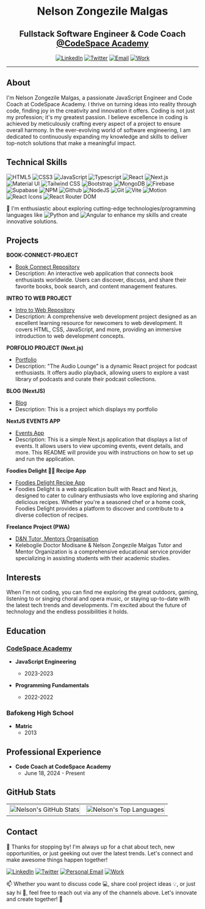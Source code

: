 <div align="center">

# Nelson Zongezile Malgas
## Fullstack Software Engineer & Code Coach [@CodeSpace Academy](https://www.google.com/search?gs_ssp=eJwFwTEOQEAQBdBoJQo30KjNJrNiHcEl5O_8oRKEAqf3Xll1axcCv_vUWSjF2MoTaBaZhqii6kyjPD3E86KJiEBGnmrb6dcB8wYG-vb-GkkW4w&q=codespace+academy&rlz=1C1VDKB_enZA1120ZA1120&oq=codespace&gs_lcrp=EgZjaHJvbWUqDQgDEC4YrwEYxwEYgAQyBggAEEUYOTIHCAEQABiABDIPCAIQABgKGLEDGIAEGIoFMg0IAxAuGK8BGMcBGIAEMgcIBBAAGIAEMgYIBRBFGDwyBggGEEUYPDIGCAcQRRg80gEINzM3N2owajeoAgCwAgA&sourceid=chrome&ie=UTF-8)



[![LinkedIn](https://img.shields.io/badge/-LinkedIn-blue?style=flat-square&logo=linkedin&logoColor=white)](https://www.linkedin.com/in/nelson-zongezile-malgas-58b194b2/)
[![Twitter](https://img.shields.io/badge/-Twitter-blue?style=flat-square&logo=twitter&logoColor=white)](https://twitter.com/MalgasZakes1)
[![Email](https://img.shields.io/badge/-Email-red?style=flat-square&logo=gmail&logoColor=white)](mailto:zmalgas69@gmail.com)
[![Work](https://img.shields.io/badge/-Work-green?style=flat-square&logo=gmail&logoColor=white)](mailto:nelson@codespace.co.za)
</div>


---
## About
I'm Nelson Zongezile Malgas, a passionate JavaScript Engineer and Code Coach at CodeSpace Academy. I thrive on turning ideas into reality through code, finding joy in the creativity and innovation it offers. Coding is not just my profession; it's my greatest passion. I believe excellence in coding is achieved by meticulously crafting every aspect of a project to ensure overall harmony. In the ever-evolving world of software engineering, I am dedicated to continuously expanding my knowledge and skills to deliver top-notch solutions that make a meaningful impact.

## Technical Skills
![HTML5](https://img.shields.io/badge/-HTML5-E34F26?style=flat-square&logo=html5&logoColor=white)
![CSS3](https://img.shields.io/badge/-CSS3-1572B6?style=flat-square&logo=css3)
![JavaScript](https://img.shields.io/badge/-JavaScript-black?style=flat-square&logo=javascript)
![Typescript](https://img.shields.io/badge/-Typescript-black?style=flat-square&logo=typescript)
![React](https://img.shields.io/badge/-React-black?style=flat-square&logo=react)
![Next.js](https://img.shields.io/badge/-Next.js-black?style=flat-square&logo=next.js&logoColor=white)
![Material UI](https://img.shields.io/badge/-Material-black?style=flat-square&logo=mui)
![Tailwind CSS](https://img.shields.io/badge/-Tailwindcss-black?style=flat-square&logo=tailwindcss)
![Bootstrap](https://img.shields.io/badge/-Bootstrap-black?style=flat-square&logo=bootstrap)
![MongoDB](https://img.shields.io/badge/-MongoDB-black?style=flat-square&logo=mongodb)
![Firebase](https://img.shields.io/badge/-Firebase-black?style=flat-square&logo=firebase)
![Supabase](https://img.shields.io/badge/-Supabase-black?style=flat-square&logo=supabase)
![NPM](https://img.shields.io/badge/-npm-black?style=flat-square&logo=npm)
![Github](https://img.shields.io/badge/-Github-black?style=flat-square&logo=github)
![NodeJS](https://img.shields.io/badge/-Node.js-black?style=flat-square&logo=node.js)
![Git](https://img.shields.io/badge/-Git-black?style=flat-square&logo=git)
![Vite](https://img.shields.io/badge/-Vite-black?style=flat-square&logo=vite)
![Motion](https://img.shields.io/badge/-Framer%20Motion-black?style=flat-square&logo=framer)
![React Icons](https://img.shields.io/badge/-React%20Icons-black?style=flat-square&logo=react)
![React Router DOM](https://img.shields.io/badge/-React%20Router%20DOM-black?style=flat-square&logo=reactrouter)






🌱 I'm enthusiastic about exploring cutting-edge technologies/programming languages like ![Python](https://img.shields.io/badge/-Python-black?style=flat-square&logo=python) and ![Angular](https://img.shields.io/badge/-Angular-black?style=flat-square&logo=angular)  to enhance my skills and create innovative solutions.

## Projects

**BOOK-CONNECT-PROJECT**
- [Book Connect Repository](https://github.com/NelsonMALGAS/NELZON872_BCL2302_Owen_NelsonZongezileMalgas_IWA19)
- Description: An interactive web application that connects book enthusiasts worldwide. Users can discover, discuss, and share their favorite books, book search, and content management features.

**INTRO TO WEB PROJECT**
- [Intro to Web Repository](https://github.com/NelsonMALGAS/NELZON872__BCL2302_Group_Owen_NelsonZongezileMalgas_ITW9)
- Description: A comprehensive web development project designed as an excellent learning resource for newcomers to web development. It covers HTML, CSS, JavaScript, and more, providing an immersive introduction to web development concepts.

**PORFOLIO PROJECT (Next.js)**
- [Portfolio](https://portfolio-blue-mu-82.vercel.app/) 
- Description: "The Audio Lounge" is a dynamic React project for podcast enthusiasts. It offers audio playback, allowing users to explore a vast library of podcasts and curate their podcast collections.

**BLOG (NextJS)**
- [Blog](https://my-blog-ten-sandy.vercel.app/)
- Description: This is a project which displays my portfolio


**NextJS EVENTS APP**
- [Events App](https://next-app-rose-three.vercel.app/)
- Description: This is a simple Next.js application that displays a list of events. It allows users to view upcoming events, event details, and more. This README will provide you with instructions on how to set up and run the application.

**Foodies Delight 🍔🍲 Recipe App**
- [Foodies Delight Recipe App](https://foodiesdelight.vercel.app/)
- Foodies Delight is a web application built with React and Next.js, designed to cater to culinary enthusiasts who love exploring and sharing delicious recipes. Whether you're a seasoned chef or a home cook, 
  Foodies Delight provides a platform to discover and contribute to a diverse collection of recipes.

**Freelance Project (PWA)**
- [D&N Tutor, Mentors Organisation](https://d-n-mentors.vercel.app/)
- Kelebogile Doctor Modisane & Nelson Zongezile Malgas Tutor and Mentor Organization is a comprehensive educational service provider specializing in assisting students with their academic studies.

## Interests
When I'm not coding, you can find me exploring the great outdoors, gaming, listening to or singing choral and opera music, or staying up-to-date with the latest tech trends and developments. I'm excited about the future of technology and the endless possibilities it holds.

## Education

### [CodeSpace Academy](https://www.codespace.co.za)
- **JavaScript Engineering**
  - 2023-2023

- **Programming Fundamentals**
  - 2022-2022

### Bafokeng High School
- **Matric**
   - 2013
  
## Professional Experience
- **Code Coach at CodeSpace Academy**
  - June 18, 2024 - Present

## GitHub Stats

<table>
  <tr>
    <td>
      <img src="https://github-readme-stats.vercel.app/api?username=NelsonMALGAS&show_icons=true&theme=radical" alt="Nelson's GitHub Stats" style="width: 100%; height: 100%;" />
    </td>
    <td>
      <img src="https://github-readme-stats.vercel.app/api/top-langs/?username=NelsonMALGAS&layout=compact&theme=radical" alt="Nelson's Top Languages" style="width: 100%; height: 100%;" />
    </td>
  </tr>
</table>


## Contact
💬 Thanks for stopping by! I'm always up for a chat about tech, new opportunities, or just geeking out over the latest trends. Let's connect and make awesome things happen together!

[![LinkedIn](https://img.shields.io/badge/-LinkedIn-blue?style=flat-square&logo=linkedin&logoColor=white)](https://www.linkedin.com/in/nelson-zongezile-malgas-58b194b2/)
[![Twitter](https://img.shields.io/badge/-Twitter-blue?style=flat-square&logo=twitter&logoColor=white)](https://twitter.com/MalgasZakes1)
[![Personal Email](https://img.shields.io/badge/-Personal%20Email-red?style=flat-square&logo=gmail&logoColor=white)](mailto:zmalgas69@gmail.com)
[![Work](https://img.shields.io/badge/-Work-green?style=flat-square&logo=gmail&logoColor=white)](mailto:nelson@codespace.co.za)

📫 Whether you want to discuss code 💻, share cool project ideas 💡, or just say hi 👋, feel free to reach out via any of the channels above. Let's innovate and create together! 🚀

